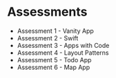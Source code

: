 # Assessments

* Assessment 1 - Vanity App
* Assessment 2 - Swift
* Assessment 3 - Apps with Code
* Assessment 4 - Layout Patterns
* Assessment 5 - Todo App
* Assessment 6 - Map App
